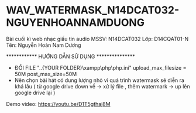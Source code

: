 # WAV_WATERMASK_N14DCAT032-NGUYENHOANNAMDUONG
Bài cuối kì web nhạc giấu tin audio
MSSV: N14DCAT032
Lớp: D14CQAT01-N
Tên: Nguyễn Hoàn Nam Dương

************ HƯỚNG DẪN SỮ DỤNG ***************
- ĐỔI FILE "..{YOUR FOLDER}\xampp\php\php.ini"
	upload_max_filesize = 50M
	post_max_size=50M
- Nên chọn bài hát có dung lượng nhỏ vì quá trình watermask sẽ diễn ra khá lâu ( từ google drive down về -> xử lý file , thêm watermark -> up lên google drive lại ) 

Demo video: https://youtu.be/D1T5gthaj8M
